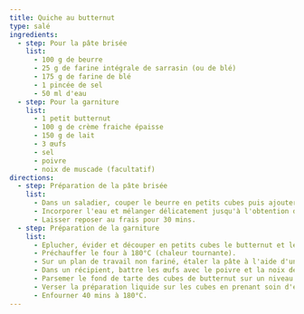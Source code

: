 ```yaml
---
title: Quiche au butternut
type: salé
ingredients:
  - step: Pour la pâte brisée
    list:
      - 100 g de beurre
      - 25 g de farine intégrale de sarrasin (ou de blé)
      - 175 g de farine de blé
      - 1 pincée de sel
      - 50 ml d'eau
  - step: Pour la garniture
    list:
      - 1 petit butternut
      - 100 g de crème fraiche épaisse
      - 150 g de lait
      - 3 œufs
      - sel
      - poivre
      - noix de muscade (facultatif)
directions:
  - step: Préparation de la pâte brisée
    list:
      - Dans un saladier, couper le beurre en petits cubes puis ajouter les farines et le sel. Effriter le mélange à la main.
      - Incorporer l'eau et mélanger délicatement jusqu'à l'obtention d'une boule (qui ne colle pas).
      - Laisser reposer au frais pour 30 mins.
  - step: Préparation de la garniture
    list:
      - Eplucher, évider et découper en petits cubes le butternut et les cuire environ 20 mins à la vapeur. Réserver.
      - Préchauffer le four à 180°C (chaleur tournante).
      - Sur un plan de travail non fariné, étaler la pâte à l'aide d'un rouleau à pâtisserie et la transférer dans un moule de 28 cm. Réserver au frais.
      - Dans un récipient, battre les œufs avec le poivre et la noix de muscade rapée. Ajouter la crème épaisse et le lait. Bien remuer à nouveau.
      - Parsemer le fond de tarte des cubes de butternut sur un niveau (garder les cubes restants pour une autre recette). Saler et poivrer.
      - Verser la préparation liquide sur les cubes en prenant soin d'égaliser à l'aide d'une maryse.
      - Enfourner 40 mins à 180°C.
---
```

